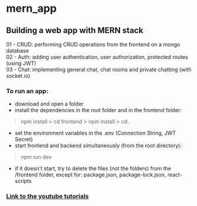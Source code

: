 # mern_app
## Building a web app with MERN stack

01 - CRUD: performing CRUD operations from the frontend on a mongo database  
02 - Auth: adding user authentication, user authorization, protected routes (using JWT)  
03 - Chat: implementing general chat, chat rooms and private chatting (with socket.io)

### To run an app:
- download and open a folder
- install the dependencies in the root folder and in the frontend folder:
> npm install  > cd frontend  > npm install  > cd..
- set the environment variables in the .env (Connection String, JWT Secret)
- start frontend and backend simultaneously (from the root directory):
> npm run dev
- if it doesn't start, try to delete the files (not the folders) from the /frontend folder, except for: package.json, package-lock.json, react-scripts

### [Link to the youtube tutorials](https://www.youtube.com/watch?v=4NWwgyuYxoA&list=PLo6lBZn6hgcam7WbOrVsh13Tbbefgpf9M&ab_channel=danielstuts)

